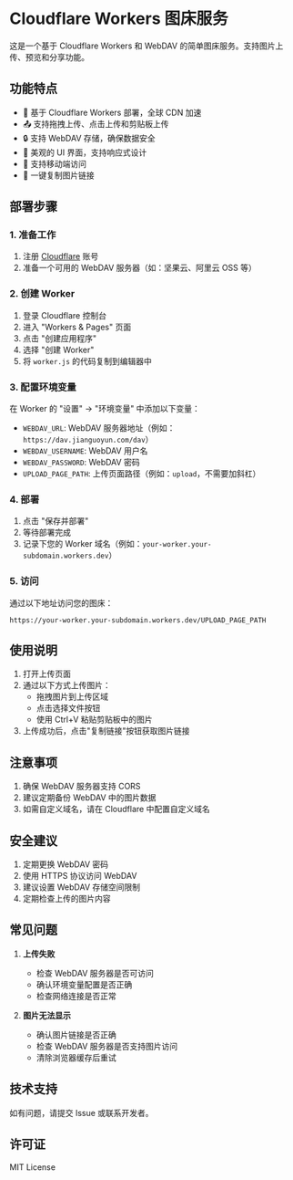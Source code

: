 # Cloudflare Workers 图床服务

这是一个基于 Cloudflare Workers 和 WebDAV 的简单图床服务。支持图片上传、预览和分享功能。

## 功能特点

- 🚀 基于 Cloudflare Workers 部署，全球 CDN 加速
- 📤 支持拖拽上传、点击上传和剪贴板上传
- 🔒 支持 WebDAV 存储，确保数据安全
- 🎨 美观的 UI 界面，支持响应式设计
- 📱 支持移动端访问
- 🔗 一键复制图片链接

## 部署步骤

### 1. 准备工作

1. 注册 [Cloudflare](https://dash.cloudflare.com/sign-up) 账号
2. 准备一个可用的 WebDAV 服务器（如：坚果云、阿里云 OSS 等）

### 2. 创建 Worker

1. 登录 Cloudflare 控制台
2. 进入 "Workers & Pages" 页面
3. 点击 "创建应用程序"
4. 选择 "创建 Worker"
5. 将 `worker.js` 的代码复制到编辑器中

### 3. 配置环境变量

在 Worker 的 "设置" -> "环境变量" 中添加以下变量：

- `WEBDAV_URL`: WebDAV 服务器地址（例如：`https://dav.jianguoyun.com/dav`）
- `WEBDAV_USERNAME`: WebDAV 用户名
- `WEBDAV_PASSWORD`: WebDAV 密码
- `UPLOAD_PAGE_PATH`: 上传页面路径（例如：`upload`，不需要加斜杠）

### 4. 部署

1. 点击 "保存并部署"
2. 等待部署完成
3. 记录下您的 Worker 域名（例如：`your-worker.your-subdomain.workers.dev`）

### 5. 访问

通过以下地址访问您的图床：
```
https://your-worker.your-subdomain.workers.dev/UPLOAD_PAGE_PATH
```

## 使用说明

1. 打开上传页面
2. 通过以下方式上传图片：
   - 拖拽图片到上传区域
   - 点击选择文件按钮
   - 使用 Ctrl+V 粘贴剪贴板中的图片
3. 上传成功后，点击"复制链接"按钮获取图片链接

## 注意事项

1. 确保 WebDAV 服务器支持 CORS
2. 建议定期备份 WebDAV 中的图片数据
3. 如需自定义域名，请在 Cloudflare 中配置自定义域名

## 安全建议

1. 定期更换 WebDAV 密码
2. 使用 HTTPS 协议访问 WebDAV
3. 建议设置 WebDAV 存储空间限制
4. 定期检查上传的图片内容

## 常见问题

1. **上传失败**
   - 检查 WebDAV 服务器是否可访问
   - 确认环境变量配置是否正确
   - 检查网络连接是否正常

2. **图片无法显示**
   - 确认图片链接是否正确
   - 检查 WebDAV 服务器是否支持图片访问
   - 清除浏览器缓存后重试

## 技术支持

如有问题，请提交 Issue 或联系开发者。

## 许可证

MIT License 
